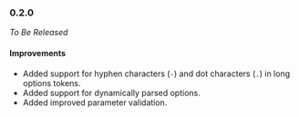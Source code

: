 ### 0.2.0

_To Be Released_

#### Improvements

- Added support for hyphen characters (`-`) and dot characters (`.`) in long options tokens.
- Added support for dynamically parsed options.
- Added improved parameter validation.